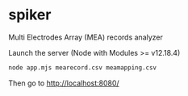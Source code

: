 # spiker
Multi Electrodes Array (MEA) records analyzer

Launch the server (Node with Modules >= v12.18.4)

```bash
node app.mjs mearecord.csv meamapping.csv
```

Then go to [http://localhost:8080/](http://localhost:8080/)